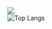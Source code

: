 ![](https://github-readme-stats.vercel.app/api?username=Sklyvan&show_icons=true&theme=react)
<br>
![Top Langs](https://github-readme-stats.vercel.app/api/top-langs/?username=Sklyvan&layout=compact&theme=react)
